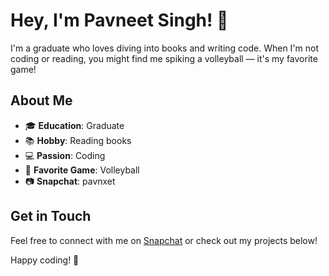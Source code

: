 # Hey, I'm Pavneet Singh! 👋

I'm a graduate who loves diving into books and writing code. When I'm not coding or reading, you might find me spiking a volleyball — it's my favorite game!

## About Me
- 🎓 **Education**: Graduate
- 📚 **Hobby**: Reading books
- 💻 **Passion**: Coding
- 🏐 **Favorite Game**: Volleyball
- 📷 **Snapchat**: pavnxet

## Get in Touch
Feel free to connect with me on [Snapchat](https://www.snapchat.com/add/pavnxet) or check out my projects below!

Happy coding! 🚀
